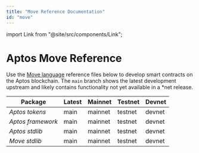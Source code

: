 ```yaml
---
title: "Move Reference Documentation"
id: "move"
---
```

import Link from "@site/src/components/Link";

# Aptos Move Reference

Use the [Move language](../move/move-on-aptos.md) reference files below to develop smart contracts on the Aptos blockchain. The `main` branch shows the latest development upstream and likely contains functionality not yet available in a *net release.

| Package | Latest | Mainnet | Testnet | Devnet |
|-|-|-|-|-|
| *Aptos tokens* | <Link href="/reference/move-framework?branch=main&page=/aptos-token/doc/overview.md">main</Link> | <Link href="/reference/move-framework?branch=mainnet&page=/aptos-token/doc/overview.md">mainnet</Link> | <Link href="/reference/move-framework?branch=testnet&page=/aptos-token/doc/overview.md">testnet</Link> | <Link href="/reference/move-framework?branch=devnet&page=/aptos-token/doc/overview.md">devnet</Link> | 
| *Aptos framework* | <Link href="/reference/move-framework?branch=main&page=/aptos-framework/doc/overview.md">main</Link> | <Link href="/reference/move-framework?branch=mainnet&page=/aptos-framework/doc/overview.md">mainnet</Link> | <Link href="/reference/move-framework?branch=testnet&page=/aptos-framework/doc/overview.md">testnet</Link> | <Link href="/reference/move-framework?branch=devnet&page=/aptos-framework/doc/overview.md">devnet</Link> | 
| *Aptos stdlib* | <Link href="/reference/move-framework?branch=main&page=/aptos-stdlib/doc/overview.md">main</Link> | <Link href="/reference/move-framework?branch=mainnet&page=/aptos-stdlib/doc/overview.md">mainnet</Link> | <Link href="/reference/move-framework?branch=testnet&page=/aptos-stdlib/doc/overview.md">testnet</Link> | <Link href="/reference/move-framework?branch=devnet&page=/aptos-stdlib/doc/overview.md">devnet</Link> | 
| *Move stdlib* | <Link href="/reference/move-framework?branch=main&page=/move-stdlib/doc/overview.md">main</Link> | <Link href="/reference/move-framework?branch=mainnet&page=/move-stdlib/doc/overview.md">mainnet</Link> | <Link href="/reference/move-framework?branch=testnet&page=/move-stdlib/doc/overview.md">testnet</Link> | <Link href="/reference/move-framework?branch=devnet&page=/move-stdlib/doc/overview.md">devnet</Link> | 

